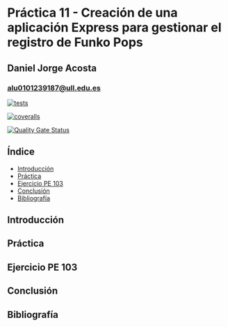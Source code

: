 # Práctica 11 - Creación de una aplicación Express para gestionar el registro de Funko Pops

## Daniel Jorge Acosta

### alu0101239187@ull.edu.es

[![tests](https://github.com/alu0101239187/dsi-template/actions/workflows/node.js.yml/badge.svg)](https://github.com/alu0101239187/dsi-template/actions/workflows/node.js.yml)

[![coveralls](https://github.com/alu0101239187/dsi-template/actions/workflows/coveralls.yml/badge.svg)](https://github.com/alu0101239187/dsi-template/actions/workflows/coveralls.yml)

[![Quality Gate Status](https://sonarcloud.io/api/project_badges/measure?project=alu0101239187_dsi-template&metric=alert_status)](https://sonarcloud.io/summary/new_code?id=alu0101239187_dsi-template)

## Índice

- [Introducción](https://ull-esit-inf-dsi-2223.github.io/ull-esit-inf-dsi-22-23-prct11-http-express-funko-app-alu0101239187/#introducción)
- [Práctica](https://ull-esit-inf-dsi-2223.github.io/ull-esit-inf-dsi-22-23-prct11-http-express-funko-app-alu0101239187/#práctica)
- [Ejercicio PE 103](https://ull-esit-inf-dsi-2223.github.io/ull-esit-inf-dsi-22-23-prct11-http-express-funko-app-alu0101239187/#ejercicio-pe-103)
- [Conclusión](https://ull-esit-inf-dsi-2223.github.io/ull-esit-inf-dsi-22-23-prct11-http-express-funko-app-alu0101239187/#conclusión)
- [Bibliografía](https://ull-esit-inf-dsi-2223.github.io/ull-esit-inf-dsi-22-23-prct11-http-express-funko-app-alu0101239187/#bibliografía)

## Introducción

## Práctica

## Ejercicio PE 103

## Conclusión

## Bibliografía
